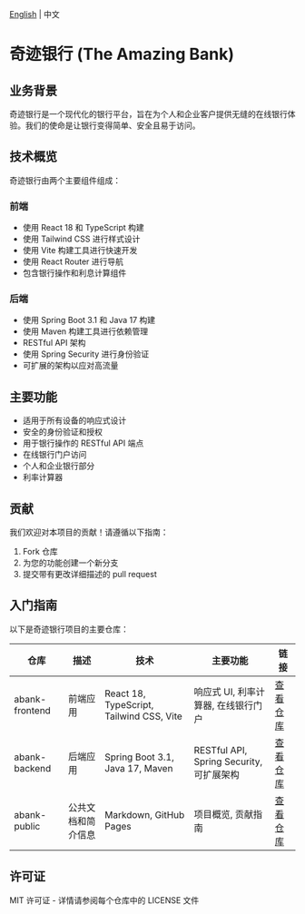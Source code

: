 [English](README.md) | 中文
# 奇迹银行 (The Amazing Bank)

## 业务背景
奇迹银行是一个现代化的银行平台，旨在为个人和企业客户提供无缝的在线银行体验。我们的使命是让银行变得简单、安全且易于访问。

## 技术概览
奇迹银行由两个主要组件组成：

### 前端
- 使用 React 18 和 TypeScript 构建
- 使用 Tailwind CSS 进行样式设计
- 使用 Vite 构建工具进行快速开发
- 使用 React Router 进行导航
- 包含银行操作和利息计算组件

### 后端
- 使用 Spring Boot 3.1 和 Java 17 构建
- 使用 Maven 构建工具进行依赖管理
- RESTful API 架构
- 使用 Spring Security 进行身份验证
- 可扩展的架构以应对高流量

## 主要功能
- 适用于所有设备的响应式设计
- 安全的身份验证和授权
- 用于银行操作的 RESTful API 端点
- 在线银行门户访问
- 个人和企业银行部分
- 利率计算器

## 贡献
我们欢迎对本项目的贡献！请遵循以下指南：
1. Fork 仓库
2. 为您的功能创建一个新分支
3. 提交带有更改详细描述的 pull request

## 入门指南
以下是奇迹银行项目的主要仓库：

| 仓库 | 描述 | 技术 | 主要功能 | 链接 |
|------------|-------------|--------------|-------------|------|
| abank-frontend | 前端应用 | React 18, TypeScript, Tailwind CSS, Vite | 响应式 UI, 利率计算器, 在线银行门户 | [查看仓库](https://github.com/amazingbank/abank-frontend) |
| abank-backend | 后端应用 | Spring Boot 3.1, Java 17, Maven | RESTful API, Spring Security, 可扩展架构 | [查看仓库](https://github.com/amazingbank/abank-backend) |
| abank-public | 公共文档和简介信息 | Markdown, GitHub Pages | 项目概览, 贡献指南 | [查看仓库](#) |

## 许可证
MIT 许可证 - 详情请参阅每个仓库中的 LICENSE 文件
